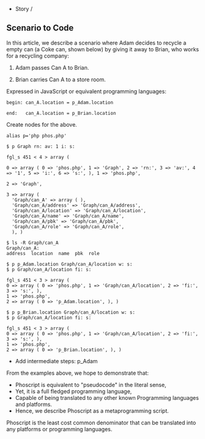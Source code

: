 - Story / 

## Scenario to Code

In this article, we describe a scenario where 
Adam decides to recycle a empty can (a Coke can, shown below)
by giving it away to Brian, who works for 
a recycling company:

1. Adam passes Can A to Brian.

2. Brian carries Can A to a store room.

Expressed in JavaScript or equivalent programming languages:

```
begin: can_A.location = p_Adam.location

end:   can_A.location = p_Brian.location
```



Create nodes for the above.




```
alias p='php phos.php'
```

```
$ p Graph rn: av: 1 i: s:

fgl_s 451 < 4 > array ( 

0 => array ( 0 => 'phos.php', 1 => 'Graph', 2 => 'rn:', 3 => 'av:', 4 => '1', 5 => 'i:', 6 => 's:', ), 1 => 'phos.php', 

2 => 'Graph', 

3 => array ( 
  'Graph/can_A' => array ( ), 
  'Graph/can_A/address' => 'Graph/can_A/address', 
  'Graph/can_A/location' => 'Graph/can_A/location', 
  'Graph/can_A/name' => 'Graph/can_A/name', 
  'Graph/can_A/pbk' => 'Graph/can_A/pbk', 
  'Graph/can_A/role' => 'Graph/can_A/role', 
  ), )

```

```
$ ls -R Graph/can_A
Graph/can_A:
address  location  name  pbk  role
```

```
$ p p_Adam.location Graph/can_A/location w: s:
$ p Graph/can_A/location fi: s:

fgl_s 451 < 3 > array ( 
0 => array ( 0 => 'phos.php', 1 => 'Graph/can_A/location', 2 => 'fi:', 3 => 's:', ), 
1 => 'phos.php', 
2 => array ( 0 => 'p_Adam.location', ), )

$ p p_Brian.location Graph/can_A/location w: s:
$ p Graph/can_A/location fi: s:

fgl_s 451 < 3 > array ( 
0 => array ( 0 => 'phos.php', 1 => 'Graph/can_A/location', 2 => 'fi:', 3 => 's:', ), 
1 => 'phos.php', 
2 => array ( 0 => 'p_Brian.location', ), )
```

- Add intermediate steps: p_Adam 

From the examples above, we hope to demonstrate that:
- Phoscript is equivalent to "pseudocode" in the literal sense,
- Yet, it is a full fledged programming language, 
- Capable of being translated to any other known
Programming languages and platforms.
- Hence, we describe Phoscript as a metaprogramming script.


Phoscript is the least cost common denominator that can be translated into any platforms or programming languages.
